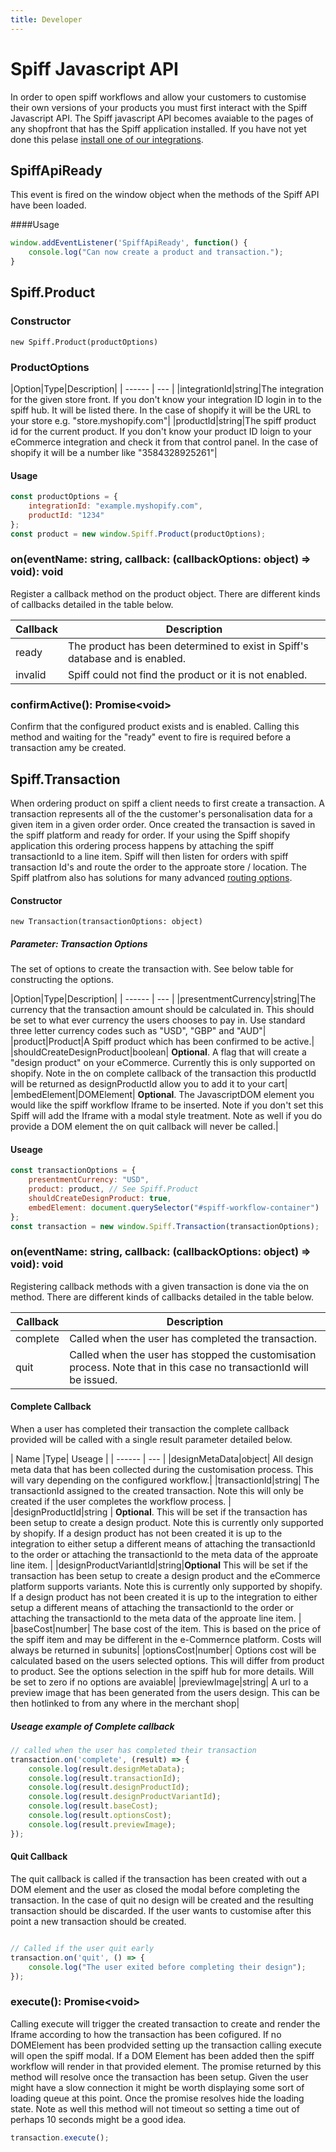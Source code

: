 ```yaml
---
title: Developer
---
```


# Spiff Javascript API

In order to open spiff workflows and allow your customers to customise their own versions of your products you must first interact with the Spiff Javascript API. The Spiff javascript API becomes avaiable to the pages of any shopfront that has the Spiff application installed. If you have not yet done this pelase [install one of our integrations](/quick-start).

## SpiffApiReady

This event is fired on the window object when the methods of the Spiff API have been loaded.

####Usage

```javascript
window.addEventListener('SpiffApiReady', function() {
    console.log("Can now create a product and transaction.");
}
```

## Spiff.Product

### Constructor

```new Spiff.Product(productOptions)```

### ProductOptions

|Option|Type|Description|
| ------ | --- |
|integrationId|string|The integration for the given store front. If you don't know your integration ID login in to the spiff hub. It will be listed there. In the case of shopify it will be the URL to your store e.g. "store.myshopify.com"|
|productId|string|The spiff product id for the current product. If you don't know your product ID loign to your eCommerce integration and check it from that control panel. In the case of shopify it will be a number like "3584328925261"|

#### Usage

```javascript
const productOptions = {
    integrationId: "example.myshopify.com",
    productId: "1234"
};
const product = new window.Spiff.Product(productOptions);
```

### on(eventName: string, callback: (callbackOptions: object) => void): void

Register a callback method on the product object. There are different kinds of callbacks detailed in the table below.

| Callback|Description|
| ------ | --- |
| ready | The product has been determined to exist in Spiff's database and is enabled. | 
| invalid | Spiff could not find the product or it is not enabled. | 

### confirmActive(): Promise&lt;void&gt;

Confirm that the configured product exists and is enabled. Calling this method and waiting for the "ready" event to fire is required before a transaction amy be created.

## Spiff.Transaction

When ordering product on spiff a client needs to first create a transaction. A transaction represents all of the the customer's personalisation data for a given item in a given order order. Once created the transaction is saved in the spiff platform and ready for order. If your using the Spiff shopify application this ordering process happens by attaching the spiff transactionId to a line item. Spiff will then listen for orders with spiff transaction Id's and route the order to the approate store / location. The Spiff platfrom also has solutions for many advanced [routing options](/spiff-concepts/routing).

#### Constructor

```new Transaction(transactionOptions: object)```

##### Parameter: Transaction Options

The set of options to create the transaction with. See below table for constructing the options.

|Option|Type|Description|
| ------ | --- |
|presentmentCurrency|string|The currency that the transaction amount should be calculated in. This should be set to what ever currency the users chooses to pay in. Use standard three letter currency codes such as "USD", "GBP" and "AUD"|
|product|Product|A Spiff product which has been confirmed to be active.|
|shouldCreateDesignProduct|boolean| **Optional**. A flag that will create a "design product" on your eCommerce. Currently this is only supported on shopify. Note in the on complete callback of the transaction this productId will be returned as designProductId allow you to add it to your cart|
|embedElement|DOMElement| **Optional**. The JavascriptDOM element you would like the spiff workflow Iframe to be inserted. Note if you don't set this Spiff will add the Iframe with a modal style treatment. Note as well if you do provide a DOM element the on quit callback will never be called.|

#### Useage

```javascript
const transactionOptions = {
	presentmentCurrency: "USD",
    product: product, // See Spiff.Product
    shouldCreateDesignProduct: true,
    embedElement: document.querySelector("#spiff-workflow-container")
};
const transaction = new window.Spiff.Transaction(transactionOptions);
```

### on(eventName: string, callback: (callbackOptions: object) => void): void

Registering callback methods with a given transaction is done via the on method. There are different kinds of callbacks detailed in the table below.

| Callback|Description|
| ------ | --- |
| complete | Called when the user has completed the transaction. | 
| quit | Called when the user has stopped the customisation process. Note that in this case no transactionId will be issued. | 

#### Complete Callback

When a user has completed their transaction the complete callback provided will be called with a single result parameter detailed below.

| Name |Type| Useage |
| ------ | --- |
|designMetaData|object| All design meta data that has been collected during the customisation process. This will vary depending on the configured workflow.|
|transactionId|string| The transactionId assigned to the created transaction. Note this will only be created if the user completes the workflow process. |
|designProductId|string | **Optional**.  This will be set if the transaction has been setup to create a design product. Note this is currently only supported by shopify. If a design product has not been created it is up to the integration to either setup a different means of attaching the transactionId to the order or attaching the transactionId to the meta data of the approate line item. |
|designProductVariantId|string|**Optional** This will be set if the transaction has been setup to create a design product and the eCommerce platform supports variants. Note this is currently only supported by shopify. If a design product has not been created it is up to the integration to either setup a different means of attaching the transactionId to the order or attaching the transactionId to the meta data of the approate line item. |
|baseCost|number| The base cost of the item. This is based on the price of the spiff item and may be different in the e-Commernce platform. Costs will always be returned in subunits|
|optionsCost|number| Options cost will be calculated based on the users selected options. This will differ from product to product. See the options selection in the spiff hub for more details. Will be set to zero if no options are avaiable|
|previewImage|string| A url to a preview image that has been generated from the users design. This can be then hotlinked to from any where in the merchant shop|

##### Useage example of Complete callback

```javascript
// called when the user has completed their transaction
transaction.on('complete', (result) => {
    console.log(result.designMetaData);
    console.log(result.transactionId);
    console.log(result.designProductId);
    console.log(result.designProductVariantId);
	console.log(result.baseCost);
    console.log(result.optionsCost);
    console.log(result.previewImage);
});
```

#### Quit Callback

The quit callback is called if the transaction has been created with out a DOM element and the user as closed the modal before completing the transaction. In the case of quit no design will be created and the resulting transaction should be discarded. If the user wants to customise after this point a new transaction should be created.

```javascript

// Called if the user quit early
transaction.on('quit', () => {
	console.log("The user exited before completing their design");
});
```

### execute(): Promise&lt;void&gt;

Calling execute will trigger the created transaction to create and render the Iframe according to how the transaction has been cofigured. If no DOMElement has been prodvided setting up the transaction calling execute will open the spiff modal. If a DOM Element has been added then the spiff workflow will render in that provided element. The promise returned by this method will resolve once the transaction has been setup. Given the user might have a slow connection it might be worth displaying some sort of loading queue at this point. Once the promise resolves hide the loading state. Note as well this method will not timeout so setting a time out of perhaps 10 seconds might be a good idea.

```javascript
transaction.execute();
```